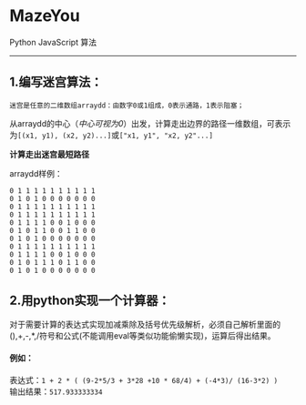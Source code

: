 ﻿# MazeYou

Python JavaScript 算法

---

## 1.编写迷宫算法：
    
    迷宫是任意的二维数组arraydd：由数字0或1组成，0表示通路，1表示阻塞；

从arraydd的中心（*中心可视为0*）出发，计算走出边界的路径一维数组，可表示为`[(x1, y1), (x2, y2)...]`或`["x1, y1", "x2, y2"...]`

**计算走出迷宫最短路径**

arraydd样例：
```
0 1 1 1 1 1 1 1 1 1 1
0 1 0 1 0 0 0 0 0 0 0
0 1 1 1 1 1 1 1 1 1 1
0 1 1 1 1 1 1 1 1 1 1
0 1 1 1 1 0 0 1 0 0 0
0 1 0 1 1 0 0 1 1 0 0
0 1 0 1 0 0 0 0 0 0 0
0 1 1 1 1 1 1 1 1 1 1
0 1 1 1 1 0 0 1 0 0 0
0 1 0 1 1 1 0 1 1 0 0
0 1 0 1 0 0 0 0 0 0 0
```

## 2.用python实现一个计算器： 
对于需要计算的表达式实现加减乘除及括号优先级解析，必须自己解析里面的(),+,-,*,/符号和公式(不能调用eval等类似功能偷懒实现)，运算后得出结果。
#### 例如：
表达式：`1 + 2 * ( (9-2*5/3 + 3*28 +10 * 68/4) + (-4*3)/ (16-3*2) )`
<br />
输出结果：`517.933333334`

